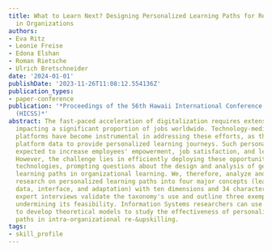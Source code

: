 ```yaml
---
title: What to Learn Next? Designing Personalized Learning Paths for Re-&Upskilling
  in Organizations
authors:
- Eva Ritz
- Leonie Freise
- Edona Elshan
- Roman Rietsche
- Ulrich Bretschneider
date: '2024-01-01'
publishDate: '2023-11-26T11:08:12.554136Z'
publication_types:
- paper-conference
publication: '*Proceedings of the 56th Hawaii International Conference on System Sciences
  (HICSS)*'
abstract: The fast-paced acceleration of digitalization requires extensive re-&upskilling,
  impacting a significant proportion of jobs worldwide. Technology-mediated learning
  platforms have become instrumental in addressing these efforts, as they can analyze
  platform data to provide personalized learning journeys. Such personalization is
  expected to increase employees' empowerment, job satisfaction, and learning outcomes.
  However, the challenge lies in efficiently deploying these opportunities using novel
  technologies, prompting questions about the design and analysis of generating personalized
  learning paths in organizational learning. We, therefore, analyze and classify recent
  research on personalized learning paths into four major concepts (learning context,
  data, interface, and adaptation) with ten dimensions and 34 characteristics. Six
  expert interviews validate the taxonomy's use and outline three exemplary use cases,
  undermining its feasibility. Information Systems researchers can use our taxonomy
  to develop theoretical models to study the effectiveness of personalized learning
  paths in intra-organizational re-&upskilling.
tags:
- skill_profile
---
```

